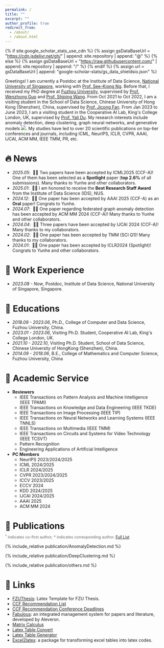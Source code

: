 ```yaml
---
permalink: /
title: ""
excerpt: ""
author_profile: true
redirect_from: 
  - /about/ 
  - /about.html
---
```

 
{% if site.google_scholar_stats_use_cdn %}
{% assign gsDataBaseUrl = "https://cdn.jsdelivr.net/gh/" | append: site.repository | append: "@" %}
{% else %}
{% assign gsDataBaseUrl = "https://raw.githubusercontent.com/" | append: site.repository | append: "/" %}
{% endif %}
{% assign url = gsDataBaseUrl | append: "google-scholar-stats/gs_data_shieldsio.json" %}

<span class='anchor' id='about-me'></span> 

Greetings! I am currently a Postdoc at the Institute of Data Science, [National University of Singapore](https://www.nus.edu.sg/), working with [Prof. See-Kiong Ng](https://scholar.google.com/citations?user=_wsommYAAAAJ). Before that, I received my PhD degree at [Fuzhou University](https://ccds.fzu.edu.cn/), supervised by [Prof. Wenzhong Guo](https://ccds.fzu.edu.cn/info/1202/4993.htm) and [Prof. Shiping Wang](https://ccds.fzu.edu.cn/info/1202/8958.htm). From Oct 2021 to Oct 2022, I am a visiting student in the School of Data Science, Chinese University of Hong Kong (Shenzhen), China, supervised by [Prof. Jicong Fan](https://jicongfan.github.io/). From Jan 2023 to June 2023, I am a visiting student in the Cooperative AI Lab, King's College London, UK, supervised by [Prof. Yali Du](https://yalidu.github.io/). My research interests include anomaly detection, deep clustering, graph neural networks, and generative models <a href='https://scholar.google.com/citations?user=g9TVoA0AAAAJ'><img src="https://img.shields.io/endpoint?logo=Google%20Scholar&url=https%3A%2F%2Fcdn.jsdelivr.net%2Fgh%2Fjinyucai95%2Fjinyucai95.github.io@google-scholar-stats%2Fgs_data_shieldsio.json&labelColor=f6f6f6&color=9cf&style=flat&label=citations"></a>. My studies have led to over 20 scientific publications on top-tier conferences and journals, including ICML, NeurIPS, ICLR, CVPR, AAAI, IJCAI, ACM MM, IEEE TMM, PR, etc. 

# 🔥 News
- *2025.05*:  &nbsp;🎉🎉 Two papers have been accepted by ICML2025 (CCF-A)! One of them has been selected as a **Spotlight** paper (**top 2.6%** of all submissions). Many thanks to Yunhe and other collaborators.
- *2025.01*: &nbsp;🎉🎉 I am honored to receive the **Best Research Staff Award** from the Institute of Data Science (IDS), NUS.
- *2024.12*: &nbsp;🎉🎉 One paper has been accepted by AAAI 2025 (CCF-A) as an **Oral** paper! Congrats to Yunhe.
- *2024.07*: &nbsp;🎉🎉 One paper regarding federated graph anomaly detection has been accepted by ACM MM 2024 (CCF-A)! Many thanks to Yunhe and other collaborators.
- *2024.04*: &nbsp;🎉🎉 Three papers have been accepted by IJCAI 2024 (CCF-A)! Many thanks to my collaborators.
- *2024.02*: &nbsp;🎉🎉 One paper has been accepted by TMM (SCI Q1)! Many thanks to my collaborators.
- *2024.01*: &nbsp;🎉🎉 One paper has been accepted by ICLR2024 (Spotlight)! Congrats to Yunhe and other collaborators.

# 📖 Work Experience
- *2023.08 - Now*, Postdoc, Institute of Data Science, National University of Singapore, Singapore.

# 📖 Educations
- *2018.09 - 2023.06*, Ph.D., College of Computer and Data Science, Fuzhou University, China.
- *2023.01 - 2023.06*, Visiting Ph.D. Student, Cooperative AI Lab, King's College London, UK.
- *2021.10 - 2022.10*, Visiting Ph.D. Student, School of Data Science, Chinese University of HongKong (Shenzhen), China.
- *2014.09 - 2018.06*, B.E., College of Mathematics and Computer Science, Fuzhou University, China

# 📖 Academic Service
- **Reviewers**
  - IEEE Transactions on Pattern Analysis and Machine Intelligence (IEEE TPAMI)
  - IEEE Transactions on Knowledge and Data Engineering (IEEE TKDE)
  - IEEE Transactions on Image Processing (IEEE TIP)
  - IEEE Transactions on Neural Networks and Learning Systems (IEEE TNNLS)
  - IEEE Transactions on Multimedia (IEEE TMM)
  - IEEE Transactions on Circuits and Systems for Video Technology (IEEE TCSVT)
  - Pattern Recognition
  - Engineering Applications of Artificial Intelligence 
- **PC Members**
  - NeurIPS 2023/2024/2025
  - ICML 2024/2025
  - ICLR 2024/2025
  - CVPR 2023/2024/2025
  - ICCV 2023/2025
  - ECCV 2024
  - KDD 2024/2025
  - IJCAI 2024/2025
  - AAAI 2025
  - ACM MM 2024

# 📝 Publications 
<p style="font-size:0.9em; color:#666; margin-top:-10px; margin-bottom:5px;">
<sup>†</sup> indicates co-first author; * indicates corresponding author. <a href="https://scholar.google.com/citations?user=g9TVoA0AAAAJ" target="_blank">Full List</a>
</p>

{% include_relative publication/AnomalyDetection.md %}

{% include_relative publication/DeepClustering.md %}

{% include_relative publication/others.md %}

# 📎 Links
- [FZUThesis](https://github.com/chenzl23/FZUThesis): Latex Template for FZU Thesis.
- [CCF Recommendation List](https://ccf.atom.im/)
- [CCF Recommendation Conference Deadlines](https://ccfddl.github.io/)
- [Fabulous](https://github.com/Creator-SN/Fabulous): an integrated management system for papers and literature, developed by Aleversn.
- [Matrix Calculus](https://www.matrixcalculus.org/?tdsourcetag=s_pctim_aiomsg)
- [Latex Table Convert](https://tableconvert.com/)
- [Latex Table Generator](https://www.tablesgenerator.com/)
- [Excel2latex](https://ctan.org/pkg/excel2latex?lang=en): a package for transforming excel tables into latex codes.

<script type='text/javascript' id='clustrmaps' src='//cdn.clustrmaps.com/map_v2.js?cl=ffffff&w=250&t=tt&d=rlVnmh50IOmOPOW6tIm2OnOeG7JG5s5-zdf0AOD1z7M&co=2d78ad&ct=ffffff&cmo=3acc3a&cmn=ff5353'></script>
